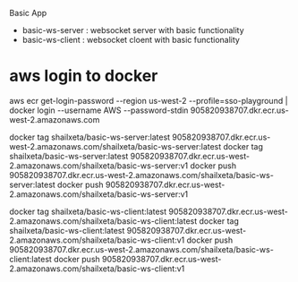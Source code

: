 Basic App

- basic-ws-server : websocket server with basic functionality
- basic-ws-client : websocket cloent with basic functionality


# aws login to docker 
aws ecr get-login-password --region us-west-2 --profile=sso-playground | docker login --username AWS --password-stdin 905820938707.dkr.ecr.us-west-2.amazonaws.com

docker tag shailxeta/basic-ws-server:latest 905820938707.dkr.ecr.us-west-2.amazonaws.com/shailxeta/basic-ws-server:latest
docker tag shailxeta/basic-ws-server:latest 905820938707.dkr.ecr.us-west-2.amazonaws.com/shailxeta/basic-ws-server:v1
docker push 905820938707.dkr.ecr.us-west-2.amazonaws.com/shailxeta/basic-ws-server:latest
docker push 905820938707.dkr.ecr.us-west-2.amazonaws.com/shailxeta/basic-ws-server:v1


docker tag shailxeta/basic-ws-client:latest 905820938707.dkr.ecr.us-west-2.amazonaws.com/shailxeta/basic-ws-client:latest
docker tag shailxeta/basic-ws-client:latest 905820938707.dkr.ecr.us-west-2.amazonaws.com/shailxeta/basic-ws-client:v1
docker push 905820938707.dkr.ecr.us-west-2.amazonaws.com/shailxeta/basic-ws-client:latest
docker push 905820938707.dkr.ecr.us-west-2.amazonaws.com/shailxeta/basic-ws-client:v1
